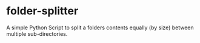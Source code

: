# folder-splitter
A simple Python Script to split a folders contents equally (by size) between multiple sub-directories.
